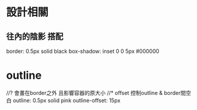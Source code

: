 # 設計相關


## 往內的陰影 搭配
border: 0.5px solid black
box-shadow: inset 0 0 5px #000000

# outline 
//? 會畫在border之外 且影響容器的原大小
//* offset 控制outline & border間空白
outline: 0.5px solid pink
outline-offset: 15px

# 